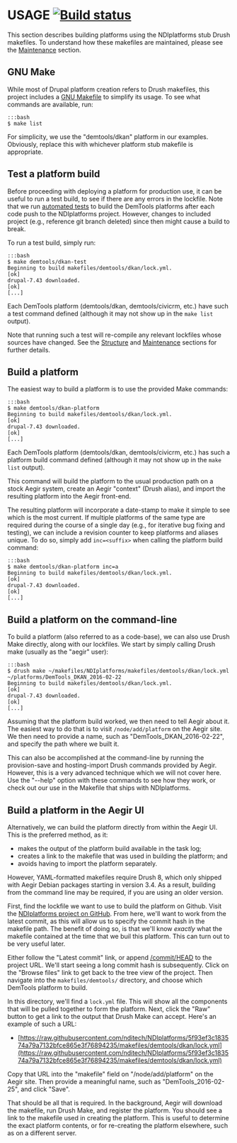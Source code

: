 USAGE [![Build status](https://travis-ci.org/nditech/NDIplatforms.svg)](https://travis-ci.org/nditech/NDIplatforms)
=====

This section describes building platforms using the NDIplatforms stub Drush
makefiles. To understand how these makefiles are maintained, please see
the [Maintenance](maintenance.md) section.


GNU Make
--------

While most of Drupal platform creation refers to Drush makefiles, this project
includes a [GNU Makefile](https://www.gnu.org/software/make/) to simplify its
usage. To see what commands are available, run:

    :::bash
    $ make list


For simplicity, we use the "demtools/dkan" platform in our examples. Obviously,
replace this with whichever platform stub makefile is appropriate.


Test a platform build
---------------------

Before proceeding with deploying a platform for production use, it can be
useful to run a test build, to see if there are any errors in the lockfile.
Note that we run [automated tests](https://travis-ci.org/nditech/NDIplatforms)
to build the DemTools platforms after each code push to the NDIplatforms
project. However, changes to included project (e.g., reference git branch
deleted) since then might cause a build to break.

To run a test build, simply run:

    :::bash
    $ make demtools/dkan-test
    Beginning to build makefiles/demtools/dkan/lock.yml.                 [ok]
    drupal-7.43 downloaded.                                              [ok]
    [...]

Each DemTools platform (demtools/dkan, demtools/civicrm, etc.) have such a test
command defined (although it may not show up in the `make list` output).

Note that running such a test will re-compile any relevant lockfiles whose
sources have changed. See the [Structure](structure.md) and
[Maintenance](maintenance.md) sections for further details.


Build a platform
----------------

The easiest way to build a platform is to use the provided Make commands:

    :::bash
    $ make demtools/dkan-platform
    Beginning to build makefiles/demtools/dkan/lock.yml.                 [ok]
    drupal-7.43 downloaded.                                              [ok]
    [...]

Each DemTools platform (demtools/dkan, demtools/civicrm, etc.) has such a
platform build command defined (although it may not show up in the `make list`
output).

This command will build the platform to the usual production path on a stock
Aegir system, create an Aegir "context" (Drush alias), and import the resulting
platform into the Aegir front-end.

The resulting platform will incorporate a date-stamp to make it simple to see
which is the most current. If multiple platforms of the same type are required
during the course of a single day (e.g., for iterative bug fixing and testing),
we can include a revision counter to keep platforms and aliases unique. To do
so, simply add `inc=<suffix>` when calling the platform build command:

    :::bash
    $ make demtools/dkan-platform inc=a
    Beginning to build makefiles/demtools/dkan/lock.yml.                 [ok]
    drupal-7.43 downloaded.                                              [ok]
    [...]


Build a platform on the command-line
------------------------------------

To build a platform (also referred to as a code-base), we can also use Drush
Make directly, along with our lockfiles. We start by simply calling Drush make
(usually as the "aegir" user):

    :::bash
    $ drush make ~/makefiles/NDIplatforms/makefiles/demtools/dkan/lock.yml ~/platforms/DemTools_DKAN_2016-02-22
    Beginning to build makefiles/demtools/dkan/lock.yml.                 [ok]
    drupal-7.43 downloaded.                                              [ok]
    [...]

Assuming that the platform build worked, we then need to tell Aegir about it.
The easiest way to do that is to visit `/node/add/platform` on the Aegir site.
We then need to provide a name, such as "DemTools_DKAN_2016-02-22", and specify
the path where we built it.

This can also be accomplished at the command-line by running the provision-save
and hosting-import Drush commands provided by Aegir. However, this is a very
advanced technique which we will not cover here.  Use the "--help" option with
these commands to see how they work, or check out our use in the Makefile that
ships with NDIplatforms.


Build a platform in the Aegir UI
--------------------------------

Alternatively, we can build the platform directly from within the Aegir UI.
This is the preferred method, as it:

  * makes the output of the platform build available in the task log;
  * creates a link to the makefile that was used in building the platform; and
  * avoids having to import the platform separately.

However, YAML-formatted makefiles require Drush 8, which only shipped with
Aegir Debian packages starting in version 3.4. As a result, building from the
command line may be required, if you are using an older version.

First, find the lockfile we want to use to build the platform on Github. Visit
the [NDIplatforms project on GitHub](https://github.com/nditech/NDIplatforms).
From here, we'll want to work from the latest commit, as this will allow us to
specify the commit hash in the makefile path. The benefit of doing so, is that
we'll know *exactly* what the makefile contained at the time that we buil this
platform. This can turn out to be very useful later.

Either follow the "Latest commit" link, or append
[/commit/HEAD](https://github.com/nditech/NDIplatforms/commit/HEAD) to the
project URL. We'll start seeing a long commit hash is subsequently. Click on
the "Browse files" link to get back to the tree view of the project. Then
navigate into the `makefiles/demtools/` directory, and choose which DemTools
platform to build.

In this directory, we'll find a `lock.yml` file. This will show all the
components that will be pulled together to form the platform.  Next, click the
"Raw" button to get a link to the output that Drush Make can
accept. Here's an example of such a URL:

* [https://raw.githubusercontent.com/nditech/NDIplatforms/5f93ef3c183574a79a7132bfce865e3f76894235/makefiles/demtools/dkan/lock.yml](https://raw.githubusercontent.com/nditech/NDIplatforms/5f93ef3c183574a79a7132bfce865e3f76894235/makefiles/demtools/dkan/lock.yml)

Copy that URL into the "makefile" field on "/node/add/platform" on the
Aegir site. Then provide a meaningful name, such as "DemTools_2016-02-25", and
click "Save".

That should be all that is required. In the background, Aegir will download the
makefile, run Drush Make, and register the platform. You should see a link to
the makefile used in creating the platform. This is useful to determine the
exact platform contents, or for re-creating the platform elsewhere, such as on
a different server.

